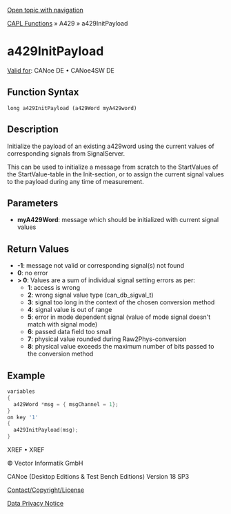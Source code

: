 [Open topic with navigation](../../../../../CANoeDEFamily.htm#Topics/CAPLFunctions/A429/Functions/CAPLfunctionA429InitPayload.md)

[CAPL Functions](../../CAPLfunctions.md) » A429 » a429InitPayload

# a429InitPayload

[Valid for](../../../Shared/FeatureAvailability.md): CANoe DE • CANoe4SW DE

## Function Syntax

```
long a429InitPayload (a429Word myA429word)
```

## Description

Initialize the payload of an existing a429word using the current values of corresponding signals from SignalServer.

This can be used to initialize a message from scratch to the StartValues of the StartValue-table in the Init-section, or to assign the current signal values to the payload during any time of measurement.

## Parameters

- **myA429Word**: message which should be initialized with current signal values

## Return Values

- **-1**: message not valid or corresponding signal(s) not found
- **0**: no error
- **> 0**: Values are a sum of individual signal setting errors as per:
  - **1**: access is wrong
  - **2**: wrong signal value type (can_db_sigval_t)
  - **3**: signal too long in the context of the chosen conversion method
  - **4**: signal value is out of range
  - **5**: error in mode dependent signal (value of mode signal doesn't match with signal mode)
  - **6**: passed data field too small
  - **7**: physical value rounded during Raw2Phys-conversion
  - **8**: physical value exceeds the maximum number of bits passed to the conversion method

## Example

```c
variables
{
  a429Word *msg = { msgChannel = 1};
}
on key '1'
{
  a429InitPayload(msg);
}
```

XREF • XREF

© Vector Informatik GmbH

CANoe (Desktop Editions & Test Bench Editions) Version 18 SP3

[Contact/Copyright/License](../../../Shared/ContactCopyrightLicense.md)

[Data Privacy Notice](https://www.vector.com/int/en/company/get-info/privacy-policy/)